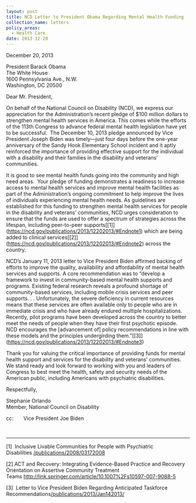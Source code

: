 ```yaml
---
layout: post
title: NCD Letter to President Obama Regarding Mental Health Funding
collection_name: letters
policy_areas:
  - Health Care
date: 2013-12-20
---
```

December 20, 2013

President Barack Obama\
The White House\
1600 Pennsylvania Ave., N.W.\
Washington, DC 20500

Dear Mr. President,

On behalf of the National Council on Disability (NCD), we express our appreciation for the Administration’s recent pledge of $100 million dollars to strengthen mental health services in America. This comes while the efforts of the 113th Congress to advance federal mental health legislation have yet to be successful.  The December 10, 2013 pledge announced by Vice President Joseph Biden was timely—just four days before the one-year anniversary of the Sandy Hook Elementary School incident and it aptly reinforced the importance of providing effective support for the individual with a disability and their families in the disability and veterans’ communities.

It is good to see mental health funds going into the community and high need areas.  Your pledge of funding demonstrates a readiness to increase access to mental health services and improve mental health facilities as part of the Administration’s ongoing commitment to help improve the lives of individuals experiencing mental health needs. As guidelines are established for this funding to strengthen mental health services for people in the disability and veterans’ communities, NCD urges consideration to ensure that the funds are used to offer a spectrum of strategies across the lifespan, including peer-to-peer supports[\[1]](https://ncd.gov/publications/2013/12202013/#Endnote1) which are being added to clinical services[\[2]](https://ncd.gov/publications/2013/12202013/#Endnote2) across the country.

NCD’s January 11, 2013 letter to Vice President Biden affirmed backing of efforts to improve the quality, availability and affordability of mental health services and supports. A core recommendation was to “develop a framework to invest in community-based mental health supports and programs. Existing federal research reveals a profound shortage of community-based services, including mobile crisis services and peer supports. . . Unfortunately, the severe deficiency in current resources means that these services are often available only to people who are in immediate crisis and who have already endured multiple hospitalizations. Recently, pilot programs have been developed across the country to better meet the needs of people when they have their first psychotic episode. NCD encourages the \[advancement of] policy recommendations in line with these models and the principles undergirding them.”[\[3]](https://ncd.gov/publications/2013/12202013/#Endnote3)

Thank you for valuing the critical importance of providing funds for mental health support and services for the disability and veterans’ communities. We stand ready and look forward to working with you and leaders of Congress to best meet the health, safety and security needs of the American public, including Americans with psychiatric disabilities.

Respectfully,

Stephanie Orlando\
Member, National Council on Disability

cc:       Vice President Joe Biden

 



- - -

[1]  Inclusive Livable Communities for People with Psychiatric Disabilities [/publications/2008/03172008](https://ncd.gov/publications/2008/03172008)

[2] ACT and Recovery: Integrating Evidence-Based Practice and Recovery Orientation on Assertive Community Treatment Teams <http://link.springer.com/article/10.1007%2Fs10597-007-9088-5>

[3]  Letter to Vice President Biden Regarding Anticipated Taskforce Recommendations[/publications/2013/Jan142013/](https://ncd.gov/publications/2013/Jan142013/)
